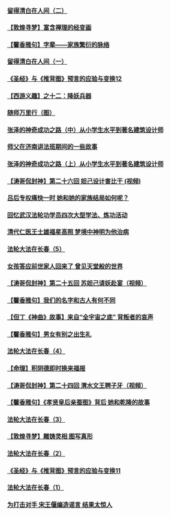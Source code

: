 #### [留得清白在人间（二）](../pages/prog647/a103028490.md) 
#### [【敦煌寻梦】富含禅理的经变画](../pages/prog647/a103028408.md) 
#### [【馨香雅句】字辈——家族繁衍的脉络](../pages/prog647/a103028263.md) 
#### [留得清白在人间（一）](../pages/prog647/a103027499.md) 
#### [《圣经》与《推背图》预言的应验与变换12](../pages/prog647/a103027485.md) 
#### [【西游义趣】之十二：降妖兵器](../pages/prog647/a103027428.md) 
#### [随师万里行（图）](../pages/prog647/a103026695.md) 
#### [张泽的神奇成功之路（中）从小学生水平到著名建筑设计师](../pages/prog647/a103026589.md) 
#### [师父在济南讲法班期间的一些故事](../pages/prog647/a103025757.md) 
#### [张泽的神奇成功之路（上）从小学生水平到著名建筑设计师](../pages/prog647/a103025751.md) 
#### [【涛哥侃封神】第二十六回 妲己设计害比干 (视频)](../pages/prog647/a103025649.md) 
#### [吕后专权痛快一时 她和她的家族结局如何呢？](../pages/prog647/a103025317.md) 
#### [回忆武汉法轮功学员四次大型学法、炼功活动](../pages/prog647/a103025043.md) 
#### [清代仁医王士雄福星高照 梦境中神明为他治病](../pages/prog647/a103025033.md) 
#### [法轮大法在长春（5）](../pages/prog647/a103024172.md) 
#### [女孩答应前世家人回来了 曾见天堂般的世界](../pages/prog647/a103024167.md) 
#### [【涛哥侃封神】第二十五回 苏妲己请妖赴宴（视频）](../pages/prog647/a103024066.md) 
#### [【馨香雅句】我们的名字和古人有何不同](../pages/prog647/a103022751.md) 
#### [【但丁《神曲》故事】来自“全宇宙之底” 背叛者的哀声](../pages/prog647/a103023736.md) 
#### [【馨香雅句】男女有别之出生礼](../pages/prog647/a103022750.md) 
#### [法轮大法在长春（4）](../pages/prog647/a103022940.md) 
#### [【命理】积阴德即时换来福报](../pages/prog647/a103022842.md) 
#### [【涛哥侃封神】第二十四回 渭水文王聘子牙（视频）](../pages/prog647/a103022512.md) 
#### [【馨香雅句】《孝贤皇后亲蚕图》背后 她和乾隆的故事](../pages/prog647/a103022749.md) 
#### [法轮大法在长春（3）](../pages/prog647/a103022362.md) 
#### [【敦煌寻梦】雕铸灵相 图写真形](../pages/prog647/a103022345.md) 
#### [法轮大法在长春（2）](../pages/prog647/a103021523.md) 
#### [《圣经》与《推背图》预言的应验与变换11](../pages/prog647/a103021269.md) 
#### [法轮大法在长春（1）](../pages/prog647/a103020215.md) 
#### [为打击对手 宋王偃编造谣言 结果太惊人](../pages/prog647/a103020198.md) 
